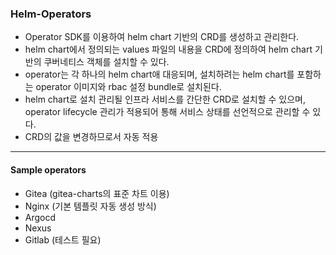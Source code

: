 ### Helm-Operators

- Operator SDK를 이용하여 helm chart 기반의 CRD를 생성하고 관리한다.
- helm chart에서 정의되는 values 파일의 내용을 CRD에 정의하여 helm chart 기반의 쿠버네티스 객체를 설치할 수 있다.
- operator는 각 하나의 helm chart애 대응되며, 설치하려는 helm chart를 포함하는 operator 이미지와 rbac 설정 bundle로 설치된다.
- helm chart로 설치 관리될 인프라 서비스를 간단한 CRD로 설치할 수 있으며, operator lifecycle 관리가 적용되어 통해 서비스 상태를 선언적으로 관리할 수 있다.
- CRD의 값을 변경하므로서 자동 적용

---

#### Sample operators

- Gitea (gitea-charts의 표준 차트 이용)
- Nginx (기본 템플릿 자동 생성 방식)
- Argocd
- Nexus
- Gitlab (테스트 필요)
